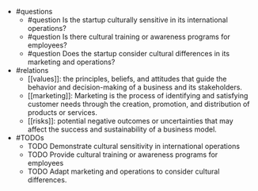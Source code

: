 - #questions
	- #question Is the startup culturally sensitive in its international operations?
	- #question Is there cultural training or awareness programs for employees?
	- #question Does the startup consider cultural differences in its marketing and operations?
- #relations
	- [[values]]: the principles, beliefs, and attitudes that guide the behavior and decision-making of a business and its stakeholders.
	- [[marketing]]: Marketing is the process of identifying and satisfying customer needs through the creation, promotion, and distribution of products or services.
	- [[risks]]: potential negative outcomes or uncertainties that may affect the success and sustainability of a business model.
- #TODOs
	- TODO Demonstrate cultural sensitivity in international operations
	- TODO  Provide cultural training or awareness programs for employees
	- TODO  Adapt marketing and operations to consider cultural differences.











